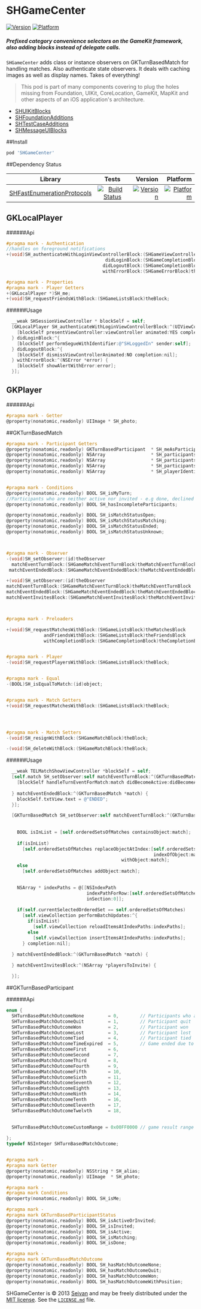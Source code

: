 # SHGameCenter

[![Version](http://cocoapod-badges.herokuapp.com/v/SHGameCenter/badge.png)](http://cocoadocs.org/docsets/SHGameCenter)
[![Platform](http://cocoapod-badges.herokuapp.com/p/SHGameCenter/badge.png)](http://cocoadocs.org/docsets/SHGameCenter)


##### Prefixed category convenience selectors on the GameKit framework, also adding blocks instead of delegate calls.


`SHGameCenter` adds class or instance observers on GKTurnBasedMatch for handling matches.
Also authenticate state observers. It deals with caching images as well as display names. Takes of everything!


> This pod is part of many components covering to plug the holes missing from Foundation, UIKit, CoreLocation, GameKit, MapKit and other aspects of an iOS application's architecture. 

- [SHUIKitBlocks](https://github.com/seivan/SHUIKitBlocks)
- [SHFoundationAdditions](https://github.com/seivan/SHFoundationAdditions)
- [SHTestCaseAdditions](https://github.com/seivan/SHTestCaseAdditions)
- [SHMessageUIBlocks](https://github.com/seivan/SHMessageUIBlocks)

##Install
```ruby
pod 'SHGameCenter'
```

##Dependency Status

| Library        | Tests           | Version  | Platform  |
| ------------- |:-------------:| -----:|  -----:| 
| [SHFastEnumerationProtocols](https://github.com/seivan/SHFastEnumerationProtocols)| [![Build Status](https://travis-ci.org/seivan/SHFastEnumerationProtocols.png?branch=master)](https://travis-ci.org/seivan/SHFastEnumerationProtocols)| [![Version](http://cocoapod-badges.herokuapp.com/v/SHFastEnumerationProtocols/badge.png)](http://cocoadocs.org/docsets/SHFastEnumerationProtocols) | [![Platform](http://cocoapod-badges.herokuapp.com/p/SHFastEnumerationProtocols/badge.png)](http://cocoadocs.org/docsets/SHFastEnumerationProtocols) |

## GKLocalPlayer <SHPlayable>

######Api

```objective-c
#pragma mark - Authentication
//handles on foreground notifications
+(void)SH_authenticateWithLoginViewControllerBlock:(SHGameViewControllerBlock)theLoginViewControllerBlock
                                     didLoginBlock:(SHGameCompletionBlock)theLoginBlock
                                    didLogoutBlock:(SHGameCompletionBlock)theLogoutBlock
                                    withErrorBlock:(SHGameErrorBlock)theErrorBlock;

#pragma mark - Properties
#pragma mark - Player Getters
+(GKLocalPlayer *)SH_me;
+(void)SH_requestFriendsWithBlock:(SHGameListsBlock)theBlock;

```
######Usage 
```objective-c
  __weak SHSessionViewController * blockSelf = self;
  [GKLocalPlayer SH_authenticateWithLoginViewControllerBlock:^(UIViewController *viewController) {
    [blockSelf presentViewController:viewController animated:YES completion:nil];
  } didLoginBlock:^{
    [blockSelf performSegueWithIdentifier:@"SHLoggedIn" sender:self];
  } didLogoutBlock:^{
    [blockSelf dismissViewControllerAnimated:NO completion:nil];
  } withErrorBlock:^(NSError *error) {
    [blockSelf showAlertWithError:error];
  }];

```

## GKPlayer <SHPlayable>

######Api

```objective-c
#pragma mark - Getter
@property(nonatomic,readonly) UIImage * SH_photo;

```

##GKTurnBasedMatch

```objective-c
#pragma mark - Participant Getters
@property(nonatomic,readonly) GKTurnBasedParticipant  * SH_meAsParticipant;
@property(nonatomic,readonly) NSArray                 * SH_participantsWithoutMe;
@property(nonatomic,readonly) NSArray                 * SH_participantsWithoutCurrent;
@property(nonatomic,readonly) NSArray                 * SH_participantsNextOrder;
@property(nonatomic,readonly) NSArray                 * SH_playerIdentifiers;


#pragma mark - Conditions
@property(nonatomic,readonly) BOOL SH_isMyTurn;
//Participants who are neither active nor invited - e.g done, declined and etc
@property(nonatomic,readonly) BOOL SH_hasIncompleteParticipants;

@property(nonatomic,readonly) BOOL SH_isMatchStatusOpen;
@property(nonatomic,readonly) BOOL SH_isMatchStatusMatching;
@property(nonatomic,readonly) BOOL SH_isMatchStatusEnded;
@property(nonatomic,readonly) BOOL SH_isMatchStatusUnknown;



#pragma mark - Observer
-(void)SH_setObserver:(id)theObserver
  matchEventTurnBlock:(SHGameMatchEventTurnBlock)theMatchEventTurnBlock
 matchEventEndedBlock:(SHGameMatchEventEndedBlock)theMatchEventEndedBlock;

+(void)SH_setObserver:(id)theObserver
matchEventTurnBlock:(SHGameMatchEventTurnBlock)theMatchEventTurnBlock
matchEventEndedBlock:(SHGameMatchEventEndedBlock)theMatchEventEndedBlock
matchEventInvitesBlock:(SHGameMatchEventInvitesBlock)theMatchEventInvitesBlock;



#pragma mark - Preloaders

+(void)SH_requestMatchesWithBlock:(SHGameListsBlock)theMatchesBlock
              andFriendsWithBlock:(SHGameListsBlock)theFriendsBlock
              withCompletionBlock:(SHGameCompletionBlock)theCompletionBlock;


#pragma mark - Player
-(void)SH_requestPlayersWithBlock:(SHGameListsBlock)theBlock;


#pragma mark - Equal
-(BOOL)SH_isEqualToMatch:(id)object;


#pragma mark - Match Getters
+(void)SH_requestMatchesWithBlock:(SHGameListsBlock)theBlock;




#pragma mark - Match Setters
-(void)SH_resignWithBlock:(SHGameMatchBlock)theBlock;

-(void)SH_deleteWithBlock:(SHGameMatchBlock)theBlock;

```

######Usage 
```objective-c
  __weak TELMatchShowViewController *blockSelf = self;
  [self.match SH_setObserver:self matchEventTurnBlock:^(GKTurnBasedMatch *match, BOOL didBecomeActive) {
    [blockSelf handleTurnEventForMatch:match didBecomeActive:didBecomeActive];
    
  } matchEventEndedBlock:^(GKTurnBasedMatch *match) {
    blockSelf.txtView.text = @"ENDED";
  }];
```

```objective-c
  [GKTurnBasedMatch SH_setObserver:self matchEventTurnBlock:^(GKTurnBasedMatch *match, BOOL didBecomeActive) {
    
    
    BOOL isInList = [self.orderedSetsOfMatches containsObject:match];
    
    if(isInList)
      [self.orderedSetsOfMatches replaceObjectAtIndex:[self.orderedSetsOfMatches
                                                       indexOfObject:match]
                                           withObject:match];
    else
      [self.orderedSetsOfMatches addObject:match];

    
    NSArray * indexPaths = @[[NSIndexPath
                              indexPathForRow:[self.orderedSetsOfMatches indexOfObject:match]
                              inSection:0]];
    
    if(self.currentSelectedOrderedSet == self.orderedSetsOfMatches)
      [self.viewCollection performBatchUpdates:^{
        if(isInList)
          [self.viewCollection reloadItemsAtIndexPaths:indexPaths];
        else
          [self.viewCollection insertItemsAtIndexPaths:indexPaths];
      } completion:nil];

  } matchEventEndedBlock:^(GKTurnBasedMatch *match) {
    
  } matchEventInvitesBlock:^(NSArray *playersToInvite) {

  }];

```

##GKTurnBasedParticipant <SHPlayable>

######Api
```objective-c
enum {
  SHTurnBasedMatchOutcomeNone         = 0,        // Participants who are not done with a match have this state
  SHTurnBasedMatchOutcomeQuit         = 1,        // Participant quit
  SHTurnBasedMatchOutcomeWon          = 2,        // Participant won
  SHTurnBasedMatchOutcomeLost         = 3,        // Participant lost
  SHTurnBasedMatchOutcomeTied         = 4,        // Participant tied
  SHTurnBasedMatchOutcomeTimeExpired  = 5,        // Game ended due to time running out
  SHTurnBasedMatchOutcomeFirst        = 6,
  SHTurnBasedMatchOutcomeSecond       = 7,
  SHTurnBasedMatchOutcomeThird        = 8,
  SHTurnBasedMatchOutcomeFourth       = 9,
  SHTurnBasedMatchOutcomeFifth        = 10,
  SHTurnBasedMatchOutcomeSixth        = 11,
  SHTurnBasedMatchOutcomeSeventh      = 12,
  SHTurnBasedMatchOutcomeEighth       = 13,
  SHTurnBasedMatchOutcomeNinth        = 14,
  SHTurnBasedMatchOutcomeTenth        = 16,
  SHTurnBasedMatchOutcomeEleventh     = 17,
  SHTurnBasedMatchOutcomeTwelvth      = 18,

  
  SHTurnBasedMatchOutcomeCustomRange = 0x00FF0000 // game result range available for custom app use
  
};
typedef NSInteger SHTurnBasedMatchOutcome;


#pragma mark -
#pragma mark Getter
@property(nonatomic,readonly) NSString * SH_alias;
@property(nonatomic,readonly) UIImage  * SH_photo;

#pragma mark -
#pragma mark Conditions
@property(nonatomic,readonly) BOOL SH_isMe;

#pragma mark -
#pragma mark GKTurnBasedParticipantStatus
@property(nonatomic,readonly) BOOL SH_isActiveOrInvited;
@property(nonatomic,readonly) BOOL SH_isInvited;
@property(nonatomic,readonly) BOOL SH_isActive;
@property(nonatomic,readonly) BOOL SH_isMatching;
@property(nonatomic,readonly) BOOL SH_isDone;

#pragma mark -
#pragma mark GKTurnBasedMatchOutcome
@property(nonatomic,readonly) BOOL SH_hasMatchOutcomeNone;
@property(nonatomic,readonly) BOOL SH_hasMatchOutcomeQuit;
@property(nonatomic,readonly) BOOL SH_hasMatchOutcomeWon;
@property(nonatomic,readonly) BOOL SH_hasMatchOutcomeWithPosition;

```


SHGameCenter is © 2013 [Seivan](http://www.github.com/seivan) and may be freely
distributed under the [MIT license](http://opensource.org/licenses/MIT).
See the [`LICENSE.md`](https://github.com/seivan/SHGameCenter/blob/master/LICENSE.md) file.
